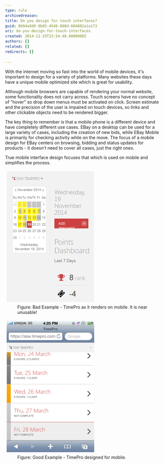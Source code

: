 ```yaml
---
type: rule
archivedreason: 
title: Do you design for touch interfaces?
guid: 0b94a9d9-9b85-4546-808d-604802a1a1f3
uri: do-you-design-for-touch-interfaces
created: 2014-11-25T23:54:48.0000000Z
authors: []
related: []
redirects: []

---
```


With the internet moving so fast into the world of mobile devices, it's  important to design for a variety of platforms. Many websites these days  have a unique mobile optimized site which is great for usability.

<!--endintro-->

Although mobile browsers are capable of rendering your normal  website, some functionality does not carry across. Touch screens have no  concept of "hover" so drop down menus must be activated on click.  Screen estimate and the precision of the user is impaired on touch  devices, so links and other clickable objects need to be rendered  bigger.

The key thing to remember is that a mobile phone is a  different device and have completely different use cases. EBay on a  desktop can be used for a large variety of cases, including the creation  of new bids, while EBay Mobile is primarily for checking activity while  on the move. The focus of a mobile design for EBay centers on browsing,  bidding and status updates for products - it doesn't need to cover all  cases, just the right ones.

True mobile interface design focuses that which is used on mobile and simplifies the process.
<dl class="badImage"><dt>
                      <img src="TimePro-NotMobile.png" alt="" style="margin:5px;">
                   </dt><dd>Figure: Bad Example - TimePro as it renders on mobile. It is near unusable!<br></dd></dl><dl class="goodImage"><dt>
                      <img width="286" src="TimePro-Mobile.png" alt="" style="margin:5px;">
                   </dt><dd>Figure: Good Example - TimePro designed for mobile.</dd></dl>
